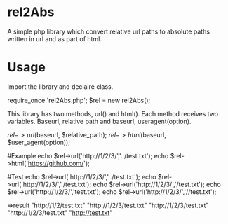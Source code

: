 # rel2Abs
A simple php library which convert relative url paths to absolute paths written in url and as part of html.

# Usage

Import the library and declaire class.

require_once 'rel2Abs.php';
$rel = new rel2Abs();

This library has two methods, url() and html(). Each method receives two variables. Baseurl, relative path and baseurl, useragent(option).

$rel->url($baseurl, $relative_path);
$rel->html($baseurl, $user_agent(option));

#Example
echo $rel->url('http://1/2/3/','../test.txt');
echo $rel->html('https://github.com/');

#Test
echo $rel->url('http://1/2/3/','../test.txt');
echo $rel->url('http://1/2/3/','./test.txt');
echo $rel->url('http://1/2/3/','/test.txt');
echo $rel->url('http://1/2/3/','test.txt');
echo $rel->url('http://1/2/3/','//test.txt');

=>result
"http://1/2/test.txt"
"http://1/2/3/test.txt"
"http://1/2/3/test.txt"
"http://1/2/3/test.txt"
"http://test.txt"
